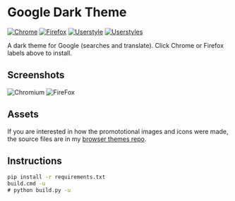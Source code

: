 # Google Dark Theme

[![Chrome](https://img.shields.io/chrome-web-store/users/ohhpliipfhicocldcakcgpbbcmkjkian.svg?color=black&label=Chrome&style=for-the-badge)](https://chrome.google.com/webstore/detail/dark-theme-for-google-sea/ohhpliipfhicocldcakcgpbbcmkjkian)
[![Firefox](https://img.shields.io/amo/users/dark-theme-for-google-searches.svg?label=Firefox&style=for-the-badge&color=black)](https://addons.mozilla.org/firefox/addon/dark-theme-for-google-searches/)
[![Userstyle](https://img.shields.io/badge/dynamic/json?label=Userstyle&query=version&url=https://raw.githubusercontent.com/elibroftw/google-dark-theme/master/manifest.json&style=for-the-badge&color=black)](https://raw.githubusercontent.com/elibroftw/google-dark-theme/master/style.user.css)
[![Userstyles](https://img.shields.io/badge/dynamic/json?label=Stylish&query=version&url=https://raw.githubusercontent.com/elibroftw/google-dark-theme/master/manifest.json&style=for-the-badge&color=black)](https://userstyles.org/styles/180957/google-searches-dark-theme)

A dark theme for Google (searches and translate).
Click Chrome or Firefox labels above to install.

## Screenshots

![Chromium](https://lh3.googleusercontent.com/XO7DZfVu8nJzBdxhl50Oe4t-YJBSrWNn5wAMgAijoEvxJ1qKvX9ziiwWGpY3e56jlS5oq_XybkhhxnwvUGXeQ1vr=w640-h400-e365-rj-sc0x00ffffff)
![FireFox](https://addons.cdn.mozilla.net/user-media/previews/full/249/249303.png?modified=1608598871)

## Assets

If you are interested in how the promototional images and icons were made,
 the source files are in my [browser themes repo](https://github.com/elibroftw/matte-black-theme/tree/master/Resources).

## Instructions

```cmd
pip install -r requirements.txt
build.cmd -u
# python build.py -u
```
